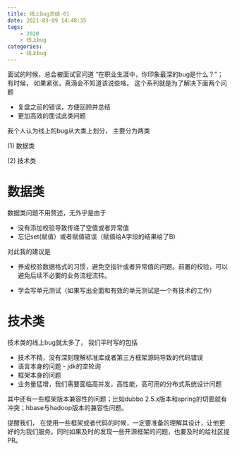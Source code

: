 ```yaml
---
title: 线上bug总结-01
date: 2021-03-09 14:48:35
tags:
	- 2020
	- 线上bug
categories:
	- 线上bug
---
```


面试的时候，总会被面试官问道 “在职业生涯中，你印象最深的bug是什么？”； 有时候， 如果紧张，真滴会不知道该说些啥。 
这个系列就是为了解决下面两个问题

- 复盘之前的错误，方便回顾并总结
- 更加高效的面试此类问题

<!--more-->

我个人认为线上的bug从大类上划分， 主要分为两类

(1) 数据类

(2) 技术类

# 数据类 
数据类问题不用赘述，无外乎是由于  

*  没有添加校验导致传递了空值或者异常值
*  忘记set(赋值）或者赋值错误（赋值给A字段的结果给了B)

对此我的建议是  

- 养成校验数据格式的习惯，避免空指针或者异常值的问题。前置的校验，可以避免后续不必要的业务流程流转。

- 学会写单元测试（如果写出全面和有效的单元测试是一个有技术的工作）


# 技术类

技术类的线上bug就太多了， 我们平时写的包括

* 技术不精，没有深刻理解标准库或者第三方框架源码导致的代码错误
* 语言本身的问题 - jdk的空轮询 
* 框架本身的问题 
* 业务量猛增，我们需要面临高并发，高性能，高可用的分布式系统设计问题

其中还有一些框架版本兼容性的问题；比如dubbo 2.5.x版本和spring的切面就有冲突；hbase与hadoop版本的兼容性问题。 

提醒我们， 在使用一些框架或者代码的时候，一定要准备的理解其设计，让他更好的为我们服务。同时如果及时的发现一些开源框架的问题，也要及时的给社区提PR。